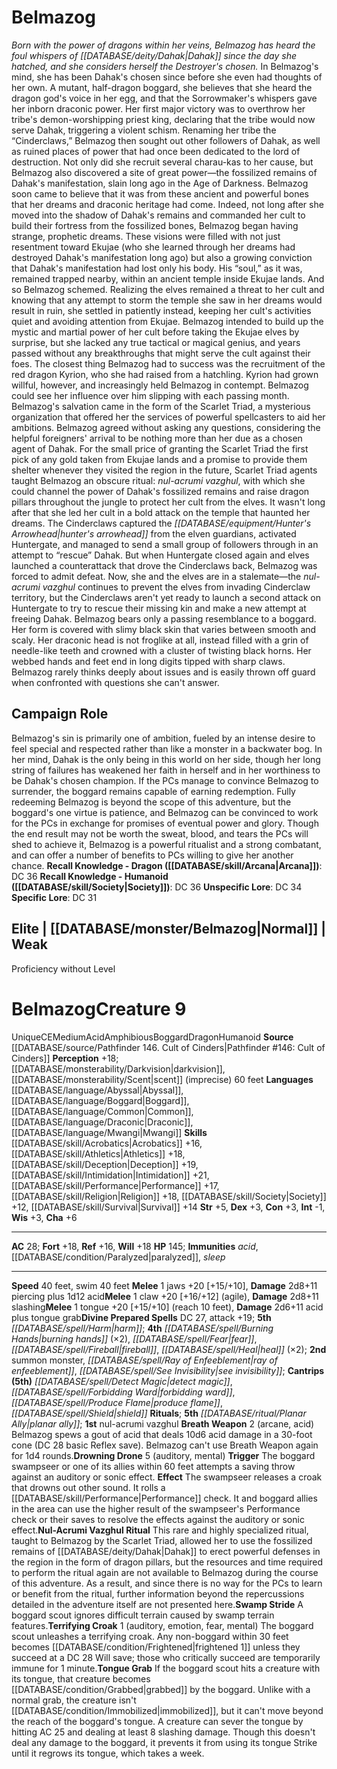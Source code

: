 ﻿---
ac: '28'
alignment: CE
all_resistance: null
burrow_speed: null
charisma: '+6'
climb_speed: null
constitution: '+3'
creature_ability:
- Breath Weapon
- Drowning Drone
- Nul-Acrumi Vazghul Ritual
- Swamp Stride
- Terrifying Croak
- ''
- Tongue Grab
creature_family: null
description: "<i>Born with the power of dragons within her veins, Belmazog has heard\
  \ the foul whispers of [[DATABASE/deity/Dahak|Dahak]] since the day she hatched,\
  \ and she considers herself the Destroyer's chosen.</i><br/><br/> In Belmazog's\
  \ mind, she has been Dahak's chosen since before she even had thoughts of her own.\
  \ A mutant, half-dragon boggard, she believes that she heard the dragon god's voice\
  \ in her egg, and that the Sorrowmaker's whispers gave her inborn draconic power.\
  \ Her first major victory was to overthrow her tribe's demon-worshipping priest\
  \ king, declaring that the tribe would now serve Dahak, triggering a violent schism.\
  \ Renaming her tribe the \u201CCinderclaws,\u201D Belmazog then sought out other\
  \ followers of Dahak, as well as ruined places of power that had once been dedicated\
  \ to the lord of destruction. Not only did she recruit several charau-kas to her\
  \ cause, but Belmazog also discovered a site of great power\u2014the fossilized\
  \ remains of Dahak's manifestation, slain long ago in the Age of Darkness. Belmazog\
  \ soon came to believe that it was from these ancient and powerful bones that her\
  \ dreams and draconic heritage had come.<br/><br/> Indeed, not long after she moved\
  \ into the shadow of Dahak's remains and commanded her cult to build their fortress\
  \ from the fossilized bones, Belmazog began having strange, prophetic dreams. These\
  \ visions were filled with not just resentment toward Ekujae (who she learned through\
  \ her dreams had destroyed Dahak's manifestation long ago) but also a growing conviction\
  \ that Dahak's manifestation had lost only his body. His \u201Csoul,\u201D as it\
  \ was, remained trapped nearby, within an ancient temple inside Ekujae lands.<br/><br/>\
  \ And so Belmazog schemed. Realizing the elves remained a threat to her cult and\
  \ knowing that any attempt to storm the temple she saw in her dreams would result\
  \ in ruin, she settled in patiently instead, keeping her cult's activities quiet\
  \ and avoiding attention from Ekujae. Belmazog intended to build up the mystic and\
  \ martial power of her cult before taking the Ekujae elves by surprise, but she\
  \ lacked any true tactical or magical genius, and years passed without any breakthroughs\
  \ that might serve the cult against their foes. The closest thing Belmazog had to\
  \ success was the recruitment of the red dragon Kyrion, who she had raised from\
  \ a hatchling. Kyrion had grown willful, however, and increasingly held Belmazog\
  \ in contempt. Belmazog could see her influence over him slipping with each passing\
  \ month.<br/><br/> Belmazog's salvation came in the form of the Scarlet Triad, a\
  \ mysterious organization that offered her the services of powerful spellcasters\
  \ to aid her ambitions. Belmazog agreed without asking any questions, considering\
  \ the helpful foreigners' arrival to be nothing more than her due as a chosen agent\
  \ of Dahak. For the small price of granting the Scarlet Triad the first pick of\
  \ any gold taken from Ekujae lands and a promise to provide them shelter whenever\
  \ they visited the region in the future, Scarlet Triad agents taught Belmazog an\
  \ obscure ritual: <i>nul-acrumi vazghul</i>, with which she could channel the power\
  \ of Dahak's fossilized remains and raise dragon pillars throughout the jungle to\
  \ protect her cult from the elves. It wasn't long after that she led her cult in\
  \ a bold attack on the temple that haunted her dreams. The Cinderclaws captured\
  \ the <i> [[DATABASE/equipment/Hunter's Arrowhead|hunter's arrowhead]] </i> from\
  \ the elven guardians, activated Huntergate, and managed to send a small group of\
  \ followers through in an attempt to \u201Crescue\u201D Dahak. But when Huntergate\
  \ closed again and elves launched a counterattack that drove the Cinderclaws back,\
  \ Belmazog was forced to admit defeat. Now, she and the elves are in a stalemate\u2014\
  the <i>nul-acrumi vazghul</i> continues to prevent the elves from invading Cinderclaw\
  \ territory, but the Cinderclaws aren't yet ready to launch a second attack on Huntergate\
  \ to try to rescue their missing kin and make a new attempt at freeing Dahak.<br/><br/>\
  \ Belmazog bears only a passing resemblance to a boggard. Her form is covered with\
  \ slimy black skin that varies between smooth and scaly. Her draconic head is not\
  \ froglike at all, instead filled with a grin of needle-like teeth and crowned with\
  \ a cluster of twisting black horns. Her webbed hands and feet end in long digits\
  \ tipped with sharp claws. Belmazog rarely thinks deeply about issues and is easily\
  \ thrown off guard when confronted with questions she can't answer."
dexterity: '+3'
element: null
fly_speed: null
fortitude: '+18'
hardness: null
hp: '145'
id: '1546'
immunity:
- acid
- '[[DATABASE/condition/Paralyzed|paralyzed]]'
- sleep
intelligence: '-1'
land_speed: '40'
language:
- '[[DATABASE/language/Abyssal|Abyssal]]'
- '[[DATABASE/language/Boggard|Boggard]]'
- '[[DATABASE/language/Common|Common]]'
- '[[DATABASE/language/Draconic|Draconic]]'
- '[[DATABASE/language/Mwangi|Mwangi]]'
level: '9'
max_speed: '40'
name: Belmazog
perception: '+18'
rarity: Unique
reflex: '+16'
resistance: null
rus_type_level: null
school: null
sense:
- '[[DATABASE/monsterability/Darkvision|darkvision]]'
- '[[DATABASE/monsterability/Scent|scent]] (imprecise) 60 feet'
size: Medium
skill:
- '[[DATABASE/skill/Acrobatics|Acrobatics]] +16'
- '[[DATABASE/skill/Athletics|Athletics]] +18'
- '[[DATABASE/skill/Deception|Deception]] +19'
- '[[DATABASE/skill/Intimidation|Intimidation]] +21'
- '[[DATABASE/skill/Performance|Performance]] +17'
- '[[DATABASE/skill/Religion|Religion]] +18'
- '[[DATABASE/skill/Society|Society]] +12'
- '[[DATABASE/skill/Survival|Survival]] +14'
source: '[[DATABASE/source/Pathfinder 146. Cult of Cinders|Pathfinder #146: Cult of
  Cinders]]'
speed:
- 40 feet
- swim 40 feet
spell:
- '[[DATABASE/spell/Abyssal Plague|Abyssal Plague]]'
- '[[DATABASE/spell/Burning Hands|Burning Hands]]'
- '[[DATABASE/spell/Detect Magic|Detect Magic]]'
- '[[DATABASE/spell/Fear|Fear]]'
- '[[DATABASE/spell/Fireball|Fireball]]'
- '[[DATABASE/spell/Forbidding Ward|Forbidding Ward]]'
- '[[DATABASE/spell/Harm|Harm]]'
- '[[DATABASE/spell/Heal|Heal]]'
- '[[DATABASE/spell/Produce Flame|Produce Flame]]'
- '[[DATABASE/spell/Ray of Enfeeblement|Rayof Enfeeblement]]'
- '[[DATABASE/spell/See Invisibility|See Invisibility]]'
- '[[DATABASE/spell/Shield|Shield]]'
strength: '+5'
strength_req: '5'
strongest_save:
- Fortitude
- Will
swim_speed: '40'
trait:
- '[[DATABASE/trait/Acid|Acid]]'
- '[[DATABASE/trait/Amphibious|Amphibious]]'
- '[[DATABASE/trait/Boggard|Boggard]]'
- '[[DATABASE/trait/Dragon|Dragon]]'
- '[[DATABASE/trait/Humanoid|Humanoid]]'
- '[[DATABASE/trait/Unique|Unique]]'
type: Creature
vision: Darkvision
weakest_save:
- Reflex
weakness: null
will: '+18'
wisdom: '+3'

---
# Belmazog

_Born with the power of dragons within her veins, Belmazog has heard the foul whispers of [[DATABASE/deity/Dahak|Dahak]] since the day she hatched, and she considers herself the Destroyer's chosen._
 In Belmazog's mind, she has been Dahak's chosen since before she even had thoughts of her own. A mutant, half-dragon boggard, she believes that she heard the dragon god's voice in her egg, and that the Sorrowmaker's whispers gave her inborn draconic power. Her first major victory was to overthrow her tribe's demon-worshipping priest king, declaring that the tribe would now serve Dahak, triggering a violent schism. Renaming her tribe the “Cinderclaws,” Belmazog then sought out other followers of Dahak, as well as ruined places of power that had once been dedicated to the lord of destruction. Not only did she recruit several charau-kas to her cause, but Belmazog also discovered a site of great power—the fossilized remains of Dahak's manifestation, slain long ago in the Age of Darkness. Belmazog soon came to believe that it was from these ancient and powerful bones that her dreams and draconic heritage had come.
 Indeed, not long after she moved into the shadow of Dahak's remains and commanded her cult to build their fortress from the fossilized bones, Belmazog began having strange, prophetic dreams. These visions were filled with not just resentment toward Ekujae (who she learned through her dreams had destroyed Dahak's manifestation long ago) but also a growing conviction that Dahak's manifestation had lost only his body. His “soul,” as it was, remained trapped nearby, within an ancient temple inside Ekujae lands.
 And so Belmazog schemed. Realizing the elves remained a threat to her cult and knowing that any attempt to storm the temple she saw in her dreams would result in ruin, she settled in patiently instead, keeping her cult's activities quiet and avoiding attention from Ekujae. Belmazog intended to build up the mystic and martial power of her cult before taking the Ekujae elves by surprise, but she lacked any true tactical or magical genius, and years passed without any breakthroughs that might serve the cult against their foes. The closest thing Belmazog had to success was the recruitment of the red dragon Kyrion, who she had raised from a hatchling. Kyrion had grown willful, however, and increasingly held Belmazog in contempt. Belmazog could see her influence over him slipping with each passing month.
 Belmazog's salvation came in the form of the Scarlet Triad, a mysterious organization that offered her the services of powerful spellcasters to aid her ambitions. Belmazog agreed without asking any questions, considering the helpful foreigners' arrival to be nothing more than her due as a chosen agent of Dahak. For the small price of granting the Scarlet Triad the first pick of any gold taken from Ekujae lands and a promise to provide them shelter whenever they visited the region in the future, Scarlet Triad agents taught Belmazog an obscure ritual: _nul-acrumi vazghul_, with which she could channel the power of Dahak's fossilized remains and raise dragon pillars throughout the jungle to protect her cult from the elves. It wasn't long after that she led her cult in a bold attack on the temple that haunted her dreams. The Cinderclaws captured the _[[DATABASE/equipment/Hunter's Arrowhead|hunter's arrowhead]]_ from the elven guardians, activated Huntergate, and managed to send a small group of followers through in an attempt to “rescue” Dahak. But when Huntergate closed again and elves launched a counterattack that drove the Cinderclaws back, Belmazog was forced to admit defeat. Now, she and the elves are in a stalemate—the _nul-acrumi vazghul_ continues to prevent the elves from invading Cinderclaw territory, but the Cinderclaws aren't yet ready to launch a second attack on Huntergate to try to rescue their missing kin and make a new attempt at freeing Dahak.
 Belmazog bears only a passing resemblance to a boggard. Her form is covered with slimy black skin that varies between smooth and scaly. Her draconic head is not froglike at all, instead filled with a grin of needle-like teeth and crowned with a cluster of twisting black horns. Her webbed hands and feet end in long digits tipped with sharp claws. Belmazog rarely thinks deeply about issues and is easily thrown off guard when confronted with questions she can't answer.

## Campaign Role

Belmazog's sin is primarily one of ambition, fueled by an intense desire to feel special and respected rather than like a monster in a backwater bog. In her mind, Dahak is the only being in this world on her side, though her long string of failures has weakened her faith in herself and in her worthiness to be Dahak's chosen champion. If the PCs manage to convince Belmazog to surrender, the boggard remains capable of earning redemption. Fully redeeming Belmazog is beyond the scope of this adventure, but the boggard's one virtue is patience, and Belmazog can be convinced to work for the PCs in exchange for promises of eventual power and glory. Though the end result may not be worth the sweat, blood, and tears the PCs will shed to achieve it, Belmazog is a powerful ritualist and a strong combatant, and can offer a number of benefits to PCs willing to give her another chance.
**Recall Knowledge - Dragon ([[DATABASE/skill/Arcana|Arcana]])**: DC 36
**Recall Knowledge - Humanoid ([[DATABASE/skill/Society|Society]])**: DC 36
**Unspecific Lore**: DC 34
**Specific Lore**: DC 31

## Elite | [[DATABASE/monster/Belmazog|Normal]] | Weak
Proficiency without Level

# Belmazog<span class="item-type">Creature 9</span>

<span class="trait-unique item-trait">Unique</span><span class="trait-alignment item-trait">CE</span><span class="trait-size item-trait">Medium</span><span class="item-trait">Acid</span><span class="item-trait">Amphibious</span><span class="item-trait">Boggard</span><span class="item-trait">Dragon</span><span class="item-trait">Humanoid</span>
**Source** [[DATABASE/source/Pathfinder 146. Cult of Cinders|Pathfinder #146: Cult of Cinders]]
**Perception** +18; [[DATABASE/monsterability/Darkvision|darkvision]], [[DATABASE/monsterability/Scent|scent]] (imprecise) 60 feet
**Languages** [[DATABASE/language/Abyssal|Abyssal]], [[DATABASE/language/Boggard|Boggard]], [[DATABASE/language/Common|Common]], [[DATABASE/language/Draconic|Draconic]], [[DATABASE/language/Mwangi|Mwangi]]
**Skills** [[DATABASE/skill/Acrobatics|Acrobatics]] +16, [[DATABASE/skill/Athletics|Athletics]] +18, [[DATABASE/skill/Deception|Deception]] +19, [[DATABASE/skill/Intimidation|Intimidation]] +21, [[DATABASE/skill/Performance|Performance]] +17, [[DATABASE/skill/Religion|Religion]] +18, [[DATABASE/skill/Society|Society]] +12, [[DATABASE/skill/Survival|Survival]] +14
**Str** +5, **Dex** +3, **Con** +3, **Int** -1, **Wis** +3, **Cha** +6

---
**AC** 28; **Fort** +18, **Ref** +16, **Will** +18
**HP** 145; **Immunities** _acid_, [[DATABASE/condition/Paralyzed|paralyzed]], _sleep_

---
**Speed** 40 feet, swim 40 feet
<span class="in-box-ability">**Melee** <span class="action-icon">1</span> jaws +20 [+15/+10], **Damage** 2d8+11 piercing plus 1d12 acid</span><span class="in-box-ability">**Melee** <span class="action-icon">1</span> claw +20 [+16/+12] (agile), **Damage** 2d8+11 slashing</span><span class="in-box-ability">**Melee** <span class="action-icon">1</span> tongue +20 [+15/+10] (reach 10 feet), **Damage** 2d6+11 acid plus tongue grab</span>**Divine Prepared Spells** DC 27, attack +19; **5th** _[[DATABASE/spell/Harm|harm]]_; **4th** _[[DATABASE/spell/Burning Hands|burning hands]]_ (×2), _[[DATABASE/spell/Fear|fear]]_, _[[DATABASE/spell/Fireball|fireball]]_, _[[DATABASE/spell/Heal|heal]]_ (×2); **2nd** summon monster, _[[DATABASE/spell/Ray of Enfeeblement|ray of enfeeblement]]_, _[[DATABASE/spell/See Invisibility|see invisibility]]_; **Cantrips** **(5th)** _[[DATABASE/spell/Detect Magic|detect magic]]_, _[[DATABASE/spell/Forbidding Ward|forbidding ward]]_, _[[DATABASE/spell/Produce Flame|produce flame]]_, _[[DATABASE/spell/Shield|shield]]_
**Rituals**; **5th** _[[DATABASE/ritual/Planar Ally|planar ally]]_; **1st** nul-acrumi vazghul
<span class="in-box-ability">**Breath Weapon** <span class="action-icon">2</span> (arcane, acid) Belmazog spews a gout of acid that deals 10d6 acid damage in a 30-foot cone (DC 28 basic Reflex save). Belmazog can't use Breath Weapon again for 1d4 rounds.</span><span class="in-box-ability">**Drowning Drone** <span class="action-icon">5</span> (auditory, mental) **Trigger** The boggard swampseer or one of its allies within 60 feet attempts a saving throw against an auditory or sonic effect. **Effect** The swampseer releases a croak that drowns out other sound. It rolls a [[DATABASE/skill/Performance|Performance]] check. It and boggard allies in the area can use the higher result of the swampseer's Performance check or their saves to resolve the effects against the auditory or sonic effect.</span><span class="in-box-ability">**Nul-Acrumi Vazghul Ritual** This rare and highly specialized ritual, taught to Belmazog by the Scarlet Triad, allowed her to use the fossilized remains of [[DATABASE/deity/Dahak|Dahak]] to erect powerful defenses in the region in the form of dragon pillars, but the resources and time required to perform the ritual again are not available to Belmazog during the course of this adventure. As a result, and since there is no way for the PCs to learn or benefit from the ritual, further information beyond the repercussions detailed in the adventure itself are not presented here.</span><span class="in-box-ability">**Swamp Stride** A boggard scout ignores difficult terrain caused by swamp terrain features.</span><span class="in-box-ability">**Terrifying Croak** <span class="action-icon">1</span> (auditory, emotion, fear, mental) The boggard scout unleashes a terrifying croak. Any non-boggard within 30 feet becomes [[DATABASE/condition/Frightened|frightened 1]] unless they succeed at a DC 28 Will save; those who critically succeed are temporarily immune for 1 minute.</span><span class="in-box-ability">**Tongue Grab** If the boggard scout hits a creature with its tongue, that creature becomes [[DATABASE/condition/Grabbed|grabbed]] by the boggard. Unlike with a normal grab, the creature isn't [[DATABASE/condition/Immobilized|immobilized]], but it can't move beyond the reach of the boggard's tongue. A creature can sever the tongue by hitting AC 25 and dealing at least 8 slashing damage. Though this doesn't deal any damage to the boggard, it prevents it from using its tongue Strike until it regrows its tongue, which takes a week.</span>